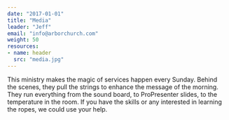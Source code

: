```yaml
---
date: "2017-01-01"
title: "Media"
leader: "Jeff"
email: "info@arborchurch.com"
weight: 50
resources:
- name: header
  src: "media.jpg"
---
```


This ministry makes the magic of services happen every Sunday. Behind the scenes, they pull the strings to enhance the message of the morning. They run everything from the sound board, to ProPresenter slides, to the temperature in the room. If you have the skills or any interested in learning the ropes, we could use your help.

